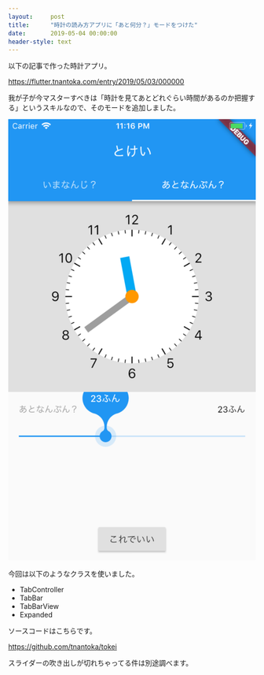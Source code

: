 ```yaml
---
layout:     post
title:      "時計の読み方アプリに「あと何分？」モードをつけた"
date:       2019-05-04 00:00:00
header-style: text
---
```

以下の記事で作った時計アプリ。

<https://flutter.tnantoka.com/entry/2019/05/03/000000>

我が子が今マスターすべきは「時計を見てあとどれぐらい時間があるのか把握する」というスキルなので、そのモードを追加しました。

![](/img/in-post/20190504232522.png)

今回は以下のようなクラスを使いました。

- TabController
- TabBar
- TabBarView
- Expanded

ソースコードはこちらです。

<https://github.com/tnantoka/tokei>

スライダーの吹き出しが切れちゃってる件は別途調べます。




